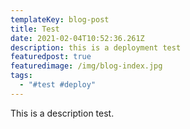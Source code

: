 ```yaml
---
templateKey: blog-post
title: Test
date: 2021-02-04T10:52:36.261Z
description: this is a deployment test
featuredpost: true
featuredimage: /img/blog-index.jpg
tags:
  - "#test #deploy"
---
```

This is a description test.